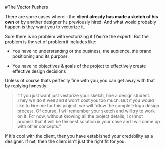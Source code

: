 #The Vector Pushers

There are some cases wherein the **client already has made a sketch of his own** or by another designer he previously hired. And what would probably happen is they want you to vectorize it.

Sure there is no problem with vectorizing it (You're the expert!) But the problem is the set of problem it includes like:

- You have no understanding of the business, the audience, the brand positioning and its purpose.

- You have no objectives & goals of the project to effectively create effective design decisions

Unless of course thats perfectly fine with you, you can get away with that by replying honestly:

>“If you just want just vectorize your sketch, hire a design student. They will do it well and it won’t cost you too much. But if you would like to hire me for this project, we will follow the complete logo design process. Of course, I will remember your sketch and will try to work on it. For now, without knowing all the project details, I cannot promise that it will be the best solution in your case and I will come up with other concepts.”

If it's cool with the client, then you have established your credebility as a designer. If not, then the client isn't just the right fit for you.